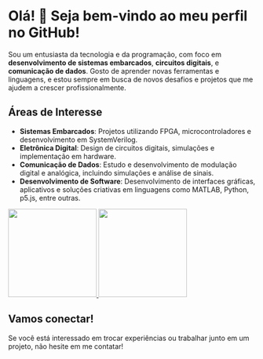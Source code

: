 # Olá! 👋 Seja bem-vindo ao meu perfil no GitHub!

Sou um entusiasta da tecnologia e da programação, com foco em **desenvolvimento de sistemas embarcados**, **circuitos digitais**, e **comunicação de dados**. Gosto de aprender novas ferramentas e linguagens, e estou sempre em busca de novos desafios e projetos que me ajudem a crescer profissionalmente.

## Áreas de Interesse

- **Sistemas Embarcados**: Projetos utilizando FPGA, microcontroladores e desenvolvimento em SystemVerilog.
- **Eletrônica Digital**: Design de circuitos digitais, simulações e implementação em hardware.
- **Comunicação de Dados**: Estudo e desenvolvimento de modulação digital e analógica, incluindo simulações e análise de sinais.
- **Desenvolvimento de Software**: Desenvolvimento de interfaces gráficas, aplicativos e soluções criativas em linguagens como MATLAB, Python, p5.js, entre outras.

<div>
<a href="https://github.com/lucasxavier9">
  <img height="180em" src="https://github-readme-stats.vercel.app/api/top-langs/?username=lucasxavier9&layout=compact&langs_count=7&theme=dracula"/>
  <img height="180em" src="https://github-readme-stats.vercel.app/api?username=lucasxavier9&show_icons=true&theme=dracula&include_all_commits=true&count_private=true"/>
</a>
</div>



## Vamos conectar!

Se você está interessado em trocar experiências ou trabalhar junto em um projeto, não hesite em me contatar!


<!---
lucasxavier9/lucasxavier9 is a ✨ special ✨ repository because its `README.md` (this file) appears on your GitHub profile.
You can click the Preview link to take a look at your changes.
--->
